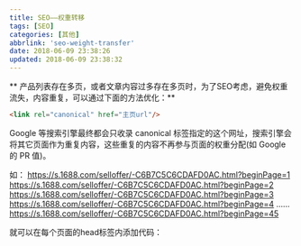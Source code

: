 ```yaml
---
title: SEO——权重转移
tags: [SEO]
categories: [其他]
abbrlink: 'seo-weight-transfer'
date: 2018-06-09 23:38:26
updated: 2018-06-09 23:38:32
---
```

** 产品列表存在多页，或者文章内容过多存在多页时，为了SEO考虑，避免权重流失，内容重复，可以通过下面的方法优化：**
``` html
<link rel="canonical" href="主页url"/>
```
Google 等搜索引擎最终都会只收录 canonical 标签指定的这个网址，搜索引擎会将其它页面作为重复内容，这些重复的内容不再参与页面的权重分配(如 Google 的 PR 值)。

如：
https://s.1688.com/selloffer/-C6B7C5C6CDAFD0AC.html?beginPage=1
https://s.1688.com/selloffer/-C6B7C5C6CDAFD0AC.html?beginPage=2
https://s.1688.com/selloffer/-C6B7C5C6CDAFD0AC.html?beginPage=3
https://s.1688.com/selloffer/-C6B7C5C6CDAFD0AC.html?beginPage=4
……
https://s.1688.com/selloffer/-C6B7C5C6CDAFD0AC.html?beginPage=45

就可以在每个页面的head标签内添加代码：
<link rel="canonical" href="https://s.1688.com/selloffer/-C6B7C5C6CDAFD0AC.html"/>

